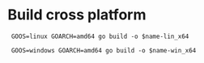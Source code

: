 # Build cross platform
``` GOOS=linux GOARCH=amd64 go build -o $name-lin_x64```


``` GOOS=windows GOARCH=amd64 go build -o $name-win_x64```

